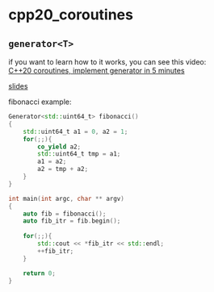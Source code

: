# cpp20_coroutines

## `generator<T>`

if you want to learn how to it works, you can see this video:  
[C++20 coroutines, implement generator in 5 minutes](https://www.youtube.com/watch?v=qmWLD5fr774&feature=youtu.be)
  
[slides](https://docs.google.com/presentation/d/1-tGOwPQdld-Xb6Mfqa0h7BrltTkh5ymiD9dzZfa6Epg/edit#slide=id.gc6f919934_0_0)
  
fibonacci example:
```c++
Generator<std::uint64_t> fibonacci()
{
    std::uint64_t a1 = 0, a2 = 1;
    for(;;){
        co_yield a2;
        std::uint64_t tmp = a1;
        a1 = a2;
        a2 = tmp + a2;
    }
}

int main(int argc, char ** argv)
{
    auto fib = fibonacci();
    auto fib_itr = fib.begin();
    
    for(;;){
        std::cout << *fib_itr << std::endl;
        ++fib_itr;
    }

    return 0;
}
```